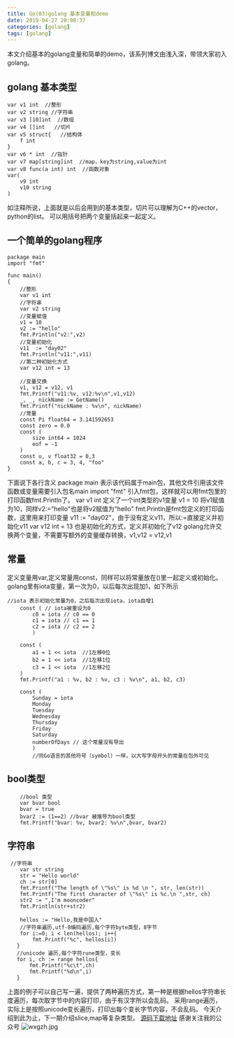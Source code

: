 ```yaml
---
title: Go(03)golang 基本变量和demo
date: 2019-04-27 20:08:37
categories: [golang]
tags: [golang]
---
```

本文介绍基本的golang变量和简单的demo，该系列博文由浅入深，带领大家初入golang。
## golang 基本类型
``` golang
var v1 int  //整形
var v2 string //字符串
var v3 [10]int  //数组
var v4 []int   //切片
var v5 struct{   //结构体
    f int
}
var v6 * int  //指针
var v7 map[string]int  //map，key为string,value为int
var v8 func(a int) int  //函数对象
var(
    v9 int
    v10 string
)
```
如注释所说，上面就是以后会用到的基本类型，切片可以理解为C++的vector，python的list。
可以用括号把两个变量括起来一起定义。
<!--more-->
## 一个简单的golang程序
``` golang
package main
import "fmt"

func main()
{
    //整形
    var v1 int
    //字符串  
    var v2 string 
    //变量赋值
    v1 = 10
    v2 := "hello"
    fmt.Println("v2:",v2)
    //变量初始化
    v11  := "day02"
    fmt.Println("v11:",v11)
    //第二种初始化方式
    var v12 int = 13

    //变量交换
    v1, v12 = v12, v1
    fmt.Printf("v11:%v, v12:%v\n",v1,v12)
    _, _, nickName := GetName()
    fmt.Printf("nickName : %v\n", nickName)
    //常量
    const Pi float64 = 3.141592653
    const zero = 0.0
    const (
        size int64 = 1024
        eof = -1
    )
    const u, v float32 = 0,3
    const a, b, c = 3, 4, "foo"
}
```
下面说下各行含义
package main 表示该代码属于main包，其他文件引用该文件函数或变量需要引入包名main
import "fmt" 引入fmt包，这样就可以用fmt包里的打印函数fmt.Println了。
var v1 int 定义了一个int类型的v1变量
v1 = 10 将v1赋值为10，同样v2:="hello"也是将v2赋值为"hello"
fmt.Println是fmt包定义的打印函数，这里用来打印变量
v11 := "day02"，由于没有定义v11，所以:=直接定义并初始化v11
var v12 int = 13 也是初始化的方式，定义并初始化了v12
golang允许交换两个变量，不需要写额外的变量缓存转换，v1,v12 = v12,v1
## 常量
定义变量用var,定义常量用const，同样可以将常量放在()里一起定义或初始化。
golang里有iota变量，第一次为0，以后每次出现加1，如下所示
``` golang
//iota 表示初始化常量为0，之后每次出现iota，iota自增1
    const ( // iota被重设为0
        c0 = iota // c0 == 0
        c1 = iota // c1 == 1
        c2 = iota // c2 == 2
        )
    
    const (
        a1 = 1 << iota  //1左移0位
        b2 = 1 << iota  //1左移1位
        c3 = 1 << iota  //1左移2位
    )
    fmt.Printf("a1 : %v, b2 : %v, c3 : %v\n", a1, b2, c3)

    const (
        Sunday = iota
        Monday
        Tuesday
        Wednesday
        Thursday
        Friday
        Saturday
        numberOfDays // 这个常量没有导出
        )
        //同Go语言的其他符号（symbol）一样，以大写字母开头的常量在包外可见

```
## bool类型
``` golang
    //bool 类型
    var bvar bool 
    bvar = true
    bvar2 := (1==2) //bvar 被推导为bool类型
    fmt.Printf("bvar: %v, bvar2: %v\n",bvar, bvar2)
```
## 字符串
``` golang
 //字符串
    var str string
    str = "Hello world"
    ch := str[0]
    fmt.Printf("The length of \"%s\" is %d \n ", str, len(str))
    fmt.Printf("The first character of \"%s\" is %c.\n ",str, ch)
    str2 := ",I'm mooncoder"
    fmt.Println(str+str2)

    hellos := "Hello,我是中国人"
    //字符串遍历,utf-8编码遍历,每个字符byte类型，8字节
    for i:=0; i < len(hellos); i++{
        fmt.Printf("%c", hellos[i])
   }
   //unicode 遍历,每个字符rune类型，变长
   for i, ch := range hellos{
       fmt.Printf("%c\t",ch)
       fmt.Printf("%d\n",i)
   }
```
上面的例子可以自己写一遍，提供了两种遍历方式，第一种是根据hellos字符串长度遍历，每次取字节中的内容打印，由于有汉字所以会乱码。
采用range遍历，实际上是按照unicode变长遍历，打印出每个变长字节内容，不会乱码。
今天介绍到此为止，下一期介绍slice,map等复杂类型。
[源码下载地址](https://github.com/secondtonone1/golang-)
感谢关注我的公众号
![wxgzh.jpg](wxgzh.jpg)



